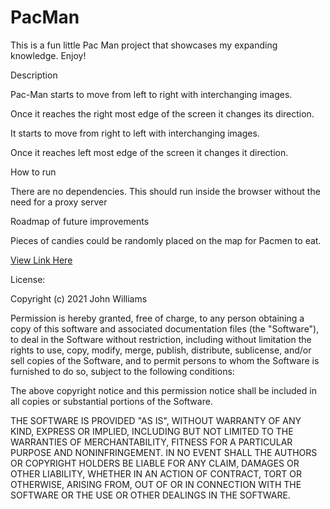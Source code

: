 # PacMan

This is a fun little Pac Man project that showcases my expanding knowledge. 
Enjoy!

Description

Pac-Man starts to move from left to right with interchanging images.

Once it reaches the right most edge of the screen it changes its direction.

It starts to move from right to left with interchanging images.

Once it reaches left most edge of the screen it changes it direction.


How to run

There are no dependencies. This should run inside the browser without the need for a proxy server

Roadmap of future improvements

Pieces of candies could be randomly placed on the map for Pacmen to eat.


[View Link Here](https://ashleyhackettcode.github.io/PacMan/index.html)

License: 

Copyright (c) 2021 John Williams

Permission is hereby granted, free of charge, to any person obtaining a copy of this software and associated documentation files (the "Software"), to deal in the Software without restriction, including without limitation the rights to use, copy, modify, merge, publish, distribute, sublicense, and/or sell copies of the Software, and to permit persons to whom the Software is furnished to do so, subject to the following conditions:

The above copyright notice and this permission notice shall be included in all copies or substantial portions of the Software.

THE SOFTWARE IS PROVIDED "AS IS", WITHOUT WARRANTY OF ANY KIND, EXPRESS OR IMPLIED, INCLUDING BUT NOT LIMITED TO THE WARRANTIES OF MERCHANTABILITY, FITNESS FOR A PARTICULAR PURPOSE AND NONINFRINGEMENT. IN NO EVENT SHALL THE AUTHORS OR COPYRIGHT HOLDERS BE LIABLE FOR ANY CLAIM, DAMAGES OR OTHER LIABILITY, WHETHER IN AN ACTION OF CONTRACT, TORT OR OTHERWISE, ARISING FROM, OUT OF OR IN CONNECTION WITH THE SOFTWARE OR THE USE OR OTHER DEALINGS IN THE SOFTWARE.
